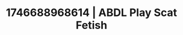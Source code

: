---
categories:
- Fantasy surrender
- Erotic surprise
- Dominant softness
- AI-generated
- Erotic dream roleplay
- Romantasy erotica
- ASMR
- Cosplay
image: /assets/images/1746688968614.jpg
layout: post
seo:
  description: Featured content with sensual Scat Fetish, ABDL Play. HD images available.
  keywords: Scat Fetish, ABDL Play
  og_image: /assets/images/1746688968614.jpg
  schema_type: VisualArtwork
tags:
- ABDL Play
- '#1746688968614'
- Scat Fetish
title: 1746688968614 | ABDL Play Scat Fetish
---